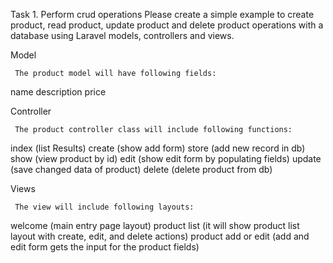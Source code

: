 Task 1. Perform crud operations
Please create a simple example to create product, read product, update product and delete product operations with a database using Laravel models, controllers and views.

Model

     The product model will have following fields:
name
description
price

Controller

     The product controller class will include following functions:
index (list Results)
create (show add form)
store (add new record in db)
show (view product by id)
edit (show edit form by populating fields)
update (save changed data of product)
delete (delete product from db)

Views

     The view will include following layouts:
welcome (main entry page layout)
product list (it will show product list layout with create, edit, and delete actions)
product add or edit (add and edit form gets the input for the product fields)
